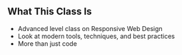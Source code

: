 ## What This Class Is

* Advanced level class on Responsive Web Design
* Look at modern tools, techniques, and best practices
* More than just code